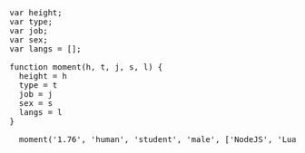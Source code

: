 <pre lang='javascript'>
var height;
var type;
var job;
var sex;
var langs = [];

function moment(h, t, j, s, l) {
  height = h
  type = t
  job = j
  sex = s
  langs = l
}

  moment('1.76', 'human', 'student', 'male', ['NodeJS', 'Lua'])
</pre>


<!--
**momentshu/momentshu** is a ✨ _special_ ✨ repository because its `README.md` (this file) appears on your GitHub profile.

Here are some ideas to get you started:

- 🔭 I’m currently working on ...
- 🌱 I’m currently learning ...
- 👯 I’m looking to collaborate on ...
- 🤔 I’m looking for help with ...
- 💬 Ask me about ...
- 📫 How to reach me: ...
- 😄 Pronouns: ...
- ⚡ Fun fact: ...
-->
